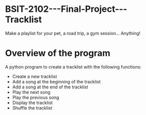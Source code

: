# BSIT-2102---Final-Project---Tracklist

Make a playlist for your pet, a road trip, a gym session… Anything!

# Overview of the program

A python program to create a tracklist with the following functions:

* Create a new tracklist 
* Add a song at the beginning of the tracklist 
* Add a song at the end of the tracklist 
* Play the next song
* Play the previous song
* Display the tracklist
* Shuffle the tracklist 
